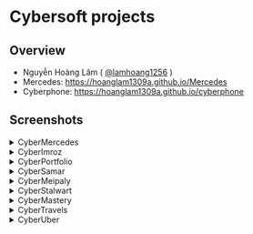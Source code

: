 # Cybersoft projects

## Overview
- Nguyễn Hoàng Lâm ( [@lamhoang1256](https://github.com/lamhoang1256) )
- Mercedes: https://hoanglam1309a.github.io/Mercedes
- Cyberphone: https://hoanglam1309a.github.io/cyberphone

## Screenshots

<details>
 <summary>CyberMercedes</summary>
 <div>

![mercedes-landingpage](https://user-images.githubusercontent.com/96652536/192088858-195ab8ca-588b-478f-bc50-f77da75585f8.png)
 </div>
</details>

<details>
 <summary>CyberImroz</summary>
 <div>

![imroz](https://user-images.githubusercontent.com/96652536/192088159-a5643672-29a3-4add-b941-df96c02a8842.png)
 </div>
</details>

<details>
 <summary>CyberPortfolio</summary>
 <div>
  
  ![CyberPortfolio](https://user-images.githubusercontent.com/96652536/192088565-1eea036a-13b3-4592-bbec-6e9ad15ec177.png)
 </div>
</details>

<details>
 <summary>CyberSamar</summary>
 <div>
  
![CyberSamar](https://user-images.githubusercontent.com/96652536/192088602-5f48a622-0f4e-4ee8-9e22-5b6d7aa79dc9.png)
 </div>
</details>

<details>
 <summary>CyberMeipaly</summary>
 <div>

![CyberMeipaly](https://user-images.githubusercontent.com/96652536/192088607-3c8a912b-7988-4365-bf32-f410835725db.png)
 </div>
</details>

<details>
 <summary>CyberStalwart</summary>
 <div>

 ![CyberStalwart](https://user-images.githubusercontent.com/96652536/192088695-88316727-d0b9-4584-975d-945a4bcd191e.png)
 </div>
</details>

<details>
 <summary>CyberMastery</summary>
 <div>

![CyberMastery](https://user-images.githubusercontent.com/96652536/192088704-559ae6e2-34a6-4dfc-b62e-3e7b12f86263.png)
 </div>
</details>

<details>
 <summary>CyberTravels</summary>
 <div>

![CyberTravels](https://user-images.githubusercontent.com/96652536/192088711-6391a637-cb0c-4d3c-ba97-7997e764dbc4.png)
 </div>
</details>

<details>
 <summary>CyberUber</summary>
 <div>

![CyberUber](https://user-images.githubusercontent.com/96652536/192088726-33ea504c-1952-4476-86d6-4253b5f55466.png)
 </div>
</details>


